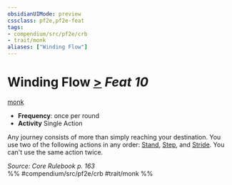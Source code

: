 ```yaml
---
obsidianUIMode: preview
cssclass: pf2e,pf2e-feat
tags:
- compendium/src/pf2e/crb
- trait/monk
aliases: ["Winding Flow"]
---
```

# Winding Flow  [>](../../Rules/core-rulebook/chapter-9-playing-the-game.md#Actions "Single Action") *Feat 10*  
[monk](../../Rules/traits/monk.md)  

- **Frequency**: once per round
- **Activity** Single Action

Any journey consists of more than simply reaching your destination. You use two of the following actions in any order: [Stand](../../Rules/actions/stand.md), [Step](../../Rules/actions/step.md), and [Stride](../../Rules/actions/stride.md). You can't use the same action twice.

*Source: Core Rulebook p. 163*  
%% #compendium/src/pf2e/crb #trait/monk %%